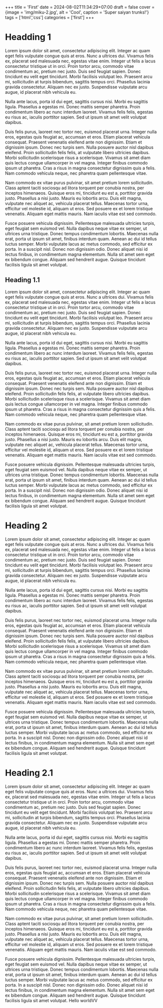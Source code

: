 +++
title = 'First'
date = 2024-08-02T11:34:29+07:00
draft = false
cover = {image = 'img/miku-2.jpg', alt = 'Cool', caption = 'Super saiyan trunks!'}
tags = ['html','css']
categories = ['first']
+++
# Headding 1
Lorem ipsum dolor sit amet, consectetur adipiscing elit. Integer ac quam eget felis vulputate congue quis at eros. Nunc a ultrices dui. Vivamus felis ex, placerat sed malesuada nec, egestas vitae enim. Integer ut felis a lacus consectetur tristique ut in orci. Proin tortor arcu, commodo vitae condimentum ac, pretium nec justo. Duis sed feugiat sapien. Donec tincidunt eu velit eget tincidunt. Morbi facilisis volutpat leo. Praesent arcu mi, sollicitudin at turpis bibendum, sagittis tempus orci. Phasellus lacinia gravida consectetur. Aliquam nec ex justo. Suspendisse vulputate arcu augue, id placerat nibh vehicula eu.

Nulla ante lacus, porta id dui eget, sagittis cursus nisi. Morbi eu sagittis ligula. Phasellus a egestas mi. Donec mattis semper pharetra. Proin condimentum libero ac nunc interdum laoreet. Vivamus felis felis, egestas eu risus ac, iaculis porttitor sapien. Sed ut ipsum sit amet velit volutpat dapibus.

Duis felis purus, laoreet nec tortor nec, euismod placerat urna. Integer nulla eros, egestas quis feugiat ac, accumsan et eros. Etiam placerat vehicula consequat. Praesent venenatis eleifend ante non dignissim. Etiam et dignissim ipsum. Donec nec turpis sem. Nulla posuere auctor nisl dapibus eleifend. Proin sollicitudin felis felis, at vulputate libero ultricies dapibus. Morbi sollicitudin scelerisque risus a scelerisque. Vivamus sit amet diam quis lectus congue ullamcorper in vel magna. Integer finibus commodo ipsum ut pharetra. Cras a risus in magna consectetur dignissim quis a felis. Nam commodo vehicula neque, nec pharetra quam pellentesque vitae.

Nam commodo ex vitae purus pulvinar, sit amet pretium lorem sollicitudin. Class aptent taciti sociosqu ad litora torquent per conubia nostra, per inceptos himenaeos. Quisque eros mi, tincidunt eu est a, porttitor gravida justo. Phasellus a nisi justo. Mauris eu lobortis arcu. Duis elit magna, vulputate nec aliquet ac, vehicula placerat tellus. Maecenas tortor urna, efficitur vel molestie id, aliquam ut eros. Sed posuere ex et lorem tristique venenatis. Aliquam eget mattis mauris. Nam iaculis vitae est sed commodo.

Fusce posuere vehicula dignissim. Pellentesque malesuada ultricies turpis, eget feugiat sem euismod vel. Nulla dapibus neque vitae ex semper, ut ultrices urna tristique. Donec tempus condimentum lobortis. Maecenas nulla erat, porta ut ipsum sit amet, finibus interdum quam. Aenean ac dui id tellus luctus semper. Morbi vulputate lacus ac metus commodo, sed efficitur ex porta. In a suscipit nisl. Donec non dignissim odio. Donec aliquet nisi id lectus finibus, in condimentum magna elementum. Nulla sit amet sem eget ex bibendum congue. Aliquam sed hendrerit augue. Quisque tincidunt facilisis ligula sit amet volutpat.
## Heading 1.1
Lorem ipsum dolor sit amet, consectetur adipiscing elit. Integer ac quam eget felis vulputate congue quis at eros. Nunc a ultrices dui. Vivamus felis ex, placerat sed malesuada nec, egestas vitae enim. Integer ut felis a lacus consectetur tristique ut in orci. Proin tortor arcu, commodo vitae condimentum ac, pretium nec justo. Duis sed feugiat sapien. Donec tincidunt eu velit eget tincidunt. Morbi facilisis volutpat leo. Praesent arcu mi, sollicitudin at turpis bibendum, sagittis tempus orci. Phasellus lacinia gravida consectetur. Aliquam nec ex justo. Suspendisse vulputate arcu augue, id placerat nibh vehicula eu.

Nulla ante lacus, porta id dui eget, sagittis cursus nisi. Morbi eu sagittis ligula. Phasellus a egestas mi. Donec mattis semper pharetra. Proin condimentum libero ac nunc interdum laoreet. Vivamus felis felis, egestas eu risus ac, iaculis porttitor sapien. Sed ut ipsum sit amet velit volutpat dapibus.

Duis felis purus, laoreet nec tortor nec, euismod placerat urna. Integer nulla eros, egestas quis feugiat ac, accumsan et eros. Etiam placerat vehicula consequat. Praesent venenatis eleifend ante non dignissim. Etiam et dignissim ipsum. Donec nec turpis sem. Nulla posuere auctor nisl dapibus eleifend. Proin sollicitudin felis felis, at vulputate libero ultricies dapibus. Morbi sollicitudin scelerisque risus a scelerisque. Vivamus sit amet diam quis lectus congue ullamcorper in vel magna. Integer finibus commodo ipsum ut pharetra. Cras a risus in magna consectetur dignissim quis a felis. Nam commodo vehicula neque, nec pharetra quam pellentesque vitae.

Nam commodo ex vitae purus pulvinar, sit amet pretium lorem sollicitudin. Class aptent taciti sociosqu ad litora torquent per conubia nostra, per inceptos himenaeos. Quisque eros mi, tincidunt eu est a, porttitor gravida justo. Phasellus a nisi justo. Mauris eu lobortis arcu. Duis elit magna, vulputate nec aliquet ac, vehicula placerat tellus. Maecenas tortor urna, efficitur vel molestie id, aliquam ut eros. Sed posuere ex et lorem tristique venenatis. Aliquam eget mattis mauris. Nam iaculis vitae est sed commodo.

Fusce posuere vehicula dignissim. Pellentesque malesuada ultricies turpis, eget feugiat sem euismod vel. Nulla dapibus neque vitae ex semper, ut ultrices urna tristique. Donec tempus condimentum lobortis. Maecenas nulla erat, porta ut ipsum sit amet, finibus interdum quam. Aenean ac dui id tellus luctus semper. Morbi vulputate lacus ac metus commodo, sed efficitur ex porta. In a suscipit nisl. Donec non dignissim odio. Donec aliquet nisi id lectus finibus, in condimentum magna elementum. Nulla sit amet sem eget ex bibendum congue. Aliquam sed hendrerit augue. Quisque tincidunt facilisis ligula sit amet volutpat.
# Heading 2
Lorem ipsum dolor sit amet, consectetur adipiscing elit. Integer ac quam eget felis vulputate congue quis at eros. Nunc a ultrices dui. Vivamus felis ex, placerat sed malesuada nec, egestas vitae enim. Integer ut felis a lacus consectetur tristique ut in orci. Proin tortor arcu, commodo vitae condimentum ac, pretium nec justo. Duis sed feugiat sapien. Donec tincidunt eu velit eget tincidunt. Morbi facilisis volutpat leo. Praesent arcu mi, sollicitudin at turpis bibendum, sagittis tempus orci. Phasellus lacinia gravida consectetur. Aliquam nec ex justo. Suspendisse vulputate arcu augue, id placerat nibh vehicula eu.

Nulla ante lacus, porta id dui eget, sagittis cursus nisi. Morbi eu sagittis ligula. Phasellus a egestas mi. Donec mattis semper pharetra. Proin condimentum libero ac nunc interdum laoreet. Vivamus felis felis, egestas eu risus ac, iaculis porttitor sapien. Sed ut ipsum sit amet velit volutpat dapibus.

Duis felis purus, laoreet nec tortor nec, euismod placerat urna. Integer nulla eros, egestas quis feugiat ac, accumsan et eros. Etiam placerat vehicula consequat. Praesent venenatis eleifend ante non dignissim. Etiam et dignissim ipsum. Donec nec turpis sem. Nulla posuere auctor nisl dapibus eleifend. Proin sollicitudin felis felis, at vulputate libero ultricies dapibus. Morbi sollicitudin scelerisque risus a scelerisque. Vivamus sit amet diam quis lectus congue ullamcorper in vel magna. Integer finibus commodo ipsum ut pharetra. Cras a risus in magna consectetur dignissim quis a felis. Nam commodo vehicula neque, nec pharetra quam pellentesque vitae.

Nam commodo ex vitae purus pulvinar, sit amet pretium lorem sollicitudin. Class aptent taciti sociosqu ad litora torquent per conubia nostra, per inceptos himenaeos. Quisque eros mi, tincidunt eu est a, porttitor gravida justo. Phasellus a nisi justo. Mauris eu lobortis arcu. Duis elit magna, vulputate nec aliquet ac, vehicula placerat tellus. Maecenas tortor urna, efficitur vel molestie id, aliquam ut eros. Sed posuere ex et lorem tristique venenatis. Aliquam eget mattis mauris. Nam iaculis vitae est sed commodo.

Fusce posuere vehicula dignissim. Pellentesque malesuada ultricies turpis, eget feugiat sem euismod vel. Nulla dapibus neque vitae ex semper, ut ultrices urna tristique. Donec tempus condimentum lobortis. Maecenas nulla erat, porta ut ipsum sit amet, finibus interdum quam. Aenean ac dui id tellus luctus semper. Morbi vulputate lacus ac metus commodo, sed efficitur ex porta. In a suscipit nisl. Donec non dignissim odio. Donec aliquet nisi id lectus finibus, in condimentum magna elementum. Nulla sit amet sem eget ex bibendum congue. Aliquam sed hendrerit augue. Quisque tincidunt facilisis ligula sit amet volutpat.
# Heading 2.1
Lorem ipsum dolor sit amet, consectetur adipiscing elit. Integer ac quam eget felis vulputate congue quis at eros. Nunc a ultrices dui. Vivamus felis ex, placerat sed malesuada nec, egestas vitae enim. Integer ut felis a lacus consectetur tristique ut in orci. Proin tortor arcu, commodo vitae condimentum ac, pretium nec justo. Duis sed feugiat sapien. Donec tincidunt eu velit eget tincidunt. Morbi facilisis volutpat leo. Praesent arcu mi, sollicitudin at turpis bibendum, sagittis tempus orci. Phasellus lacinia gravida consectetur. Aliquam nec ex justo. Suspendisse vulputate arcu augue, id placerat nibh vehicula eu.

Nulla ante lacus, porta id dui eget, sagittis cursus nisi. Morbi eu sagittis ligula. Phasellus a egestas mi. Donec mattis semper pharetra. Proin condimentum libero ac nunc interdum laoreet. Vivamus felis felis, egestas eu risus ac, iaculis porttitor sapien. Sed ut ipsum sit amet velit volutpat dapibus.

Duis felis purus, laoreet nec tortor nec, euismod placerat urna. Integer nulla eros, egestas quis feugiat ac, accumsan et eros. Etiam placerat vehicula consequat. Praesent venenatis eleifend ante non dignissim. Etiam et dignissim ipsum. Donec nec turpis sem. Nulla posuere auctor nisl dapibus eleifend. Proin sollicitudin felis felis, at vulputate libero ultricies dapibus. Morbi sollicitudin scelerisque risus a scelerisque. Vivamus sit amet diam quis lectus congue ullamcorper in vel magna. Integer finibus commodo ipsum ut pharetra. Cras a risus in magna consectetur dignissim quis a felis. Nam commodo vehicula neque, nec pharetra quam pellentesque vitae.

Nam commodo ex vitae purus pulvinar, sit amet pretium lorem sollicitudin. Class aptent taciti sociosqu ad litora torquent per conubia nostra, per inceptos himenaeos. Quisque eros mi, tincidunt eu est a, porttitor gravida justo. Phasellus a nisi justo. Mauris eu lobortis arcu. Duis elit magna, vulputate nec aliquet ac, vehicula placerat tellus. Maecenas tortor urna, efficitur vel molestie id, aliquam ut eros. Sed posuere ex et lorem tristique venenatis. Aliquam eget mattis mauris. Nam iaculis vitae est sed commodo.

Fusce posuere vehicula dignissim. Pellentesque malesuada ultricies turpis, eget feugiat sem euismod vel. Nulla dapibus neque vitae ex semper, ut ultrices urna tristique. Donec tempus condimentum lobortis. Maecenas nulla erat, porta ut ipsum sit amet, finibus interdum quam. Aenean ac dui id tellus luctus semper. Morbi vulputate lacus ac metus commodo, sed efficitur ex porta. In a suscipit nisl. Donec non dignissim odio. Donec aliquet nisi id lectus finibus, in condimentum magna elementum. Nulla sit amet sem eget ex bibendum congue. Aliquam sed hendrerit augue. Quisque tincidunt facilisis ligula sit amet volutpat.
Hello worldVV